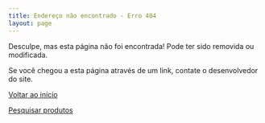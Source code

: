 ```yaml
---
title: Endereço não encontrado - Erro 404
layout: page
---
```


Desculpe, mas esta página não foi encontrada! Pode ter sido removida ou modificada.

Se você chegou a esta página através de um link, contate o desenvolvedor do site.

[Voltar ao início](/)

[Pesquisar produtos](/produtos)